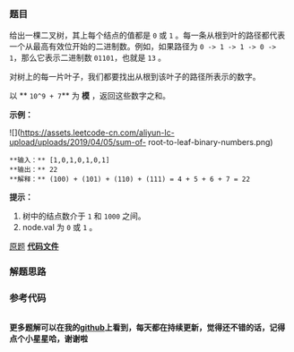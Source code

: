 ### 题目
给出一棵二叉树，其上每个结点的值都是 `0` 或 `1` 。每一条从根到叶的路径都代表一个从最高有效位开始的二进制数。例如，如果路径为 `0 -> 1 ->
1 -> 0 -> 1`，那么它表示二进制数 `01101`，也就是 `13` 。

对树上的每一片叶子，我们都要找出从根到该叶子的路径所表示的数字。

以 ** `10^9 + 7`** 为 **模** ，返回这些数字之和。



**示例：**

![](https://assets.leetcode-cn.com/aliyun-lc-upload/uploads/2019/04/05/sum-of-
root-to-leaf-binary-numbers.png)

    
    
    **输入：** [1,0,1,0,1,0,1]
    **输出：** 22
    **解释：** (100) + (101) + (110) + (111) = 4 + 5 + 6 + 7 = 22
    



**提示：**

  1. 树中的结点数介于 `1` 和 `1000` 之间。
  2. node.val 为 `0` 或 `1` 。

[原题](https://leetcode-cn.com/problems/sum-of-root-to-leaf-binary-numbers/)    **[代码文件]()**


### 解题思路




### 参考代码

```go


```




**更多题解可以在我的[github](https://github.com/LZH139/leetcode_Go)上看到，每天都在持续更新，觉得还不错的话，记得点个小星星哈，谢谢啦**
